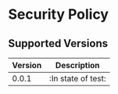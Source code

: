 # Security Policy

## Supported Versions

| Version | Description        |
| ------- | ------------------ |
| 0.0.1   | :In state of test: |
